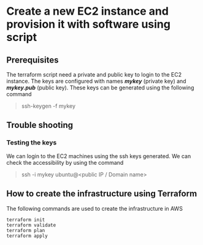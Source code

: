 # Create a new EC2 instance and provision it with software using script

## Prerequisites

The terraform script need a private and public key to login to the EC2 instance. The keys are configured with names ***mykey*** (private key) and ***mykey.pub*** (public key). These keys can be generated using the following command

>
> ssh-keygen -f mykey
>

## Trouble shooting

### Testing the keys

We can login to the EC2 machines using the ssh keys generated. We can check the accessibility by using the command

>
> ssh -i mykey ubuntu@<public IP / Domain name>
>

## How to create the infrastructure using Terraform

The following commands are used to create the infrastructure in AWS

```
terraform init
terraform validate
terraform plan
terraform apply
```